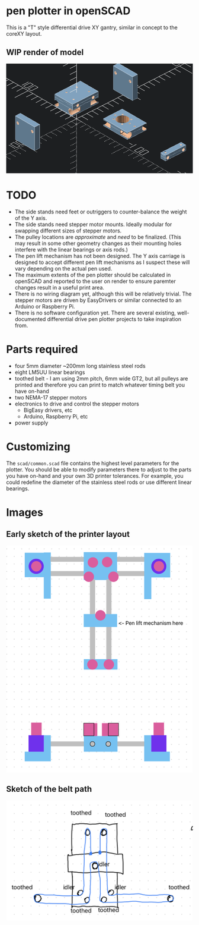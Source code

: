 # pen plotter in openSCAD

This is a "T" style differential drive XY gantry, similar in concept to the coreXY layout.

## WIP render of model
![work-in-progres render of the openSCAD model](./images/wip-2023-06-21.png)

# TODO
- The side stands need feet or outriggers to counter-balance the weight of the Y axis.
- The side stands need stepper motor mounts. Ideally modular for swapping different sizes of stepper motors.
- The pulley locations are *approximate* and *need* to be finalized. (This may result in some other geometry changes as their mounting holes interfere with the linear bearings or axis rods.)
- The pen lift mechanism has not been designed. The Y axis carriage is designed to accept different pen lift mechanisms as I suspect these will vary depending on the actual pen used.
- The maximum extents of the pen plotter should be calculated in openSCAD and reported to the user on render to ensure paremter changes result in a useful print area.
- There is no wiring diagram yet, although this will be relatively trivial. The stepper motors are driven by EasyDrivers or similar connected to an Arduino or Raspberry Pi.
- There is no software configuration yet. There are several existing, well-documented differential drive pen plotter projects to take inspiration from.

# Parts required
- four 5mm diameter ~200mm long stainless steel rods
- eight LM5UU linear bearings
- toothed belt - I am using 2mm pitch, 6mm wide GT2, but all pulleys are printed and therefore you can print to match whatever timing belt you have on-hand
- two NEMA-17 stepper motors
- electronics to drive and control the stepper motors
  - BigEasy drivers, etc
  - Arduino, Raspberry Pi, etc
- power supply

# Customizing
The `scad/common.scad` file contains the highest level parameters for the plotter. You should be able to modify parameters there to adjust to the parts you have on-hand and your own 3D printer tolerances. For example, you could redefine the diameter of the stainless steel rods or use different linear bearings.

# Images
## Early sketch of the printer layout
![Early sketch](./images/sketch1.png)

## Sketch of the belt path
![Sketch of belt path](./images/pulley_path.png)
